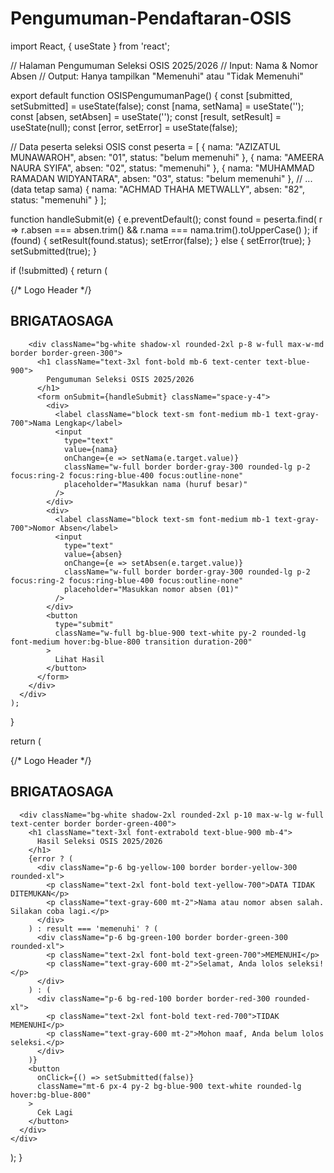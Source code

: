 # Pengumuman-Pendaftaran-OSIS
import React, { useState } from 'react';

// Halaman Pengumuman Seleksi OSIS 2025/2026
// Input: Nama & Nomor Absen
// Output: Hanya tampilkan "Memenuhi" atau "Tidak Memenuhi"

export default function OSISPengumumanPage() {
  const [submitted, setSubmitted] = useState(false);
  const [nama, setNama] = useState('');
  const [absen, setAbsen] = useState('');
  const [result, setResult] = useState(null);
  const [error, setError] = useState(false);

  // Data peserta seleksi OSIS
  const peserta = [
    { nama: "AZIZATUL MUNAWAROH", absen: "01", status: "belum memenuhi" },
    { nama: "AMEERA NAURA SYIFA", absen: "02", status: "memenuhi" },
    { nama: "MUHAMMAD RAMADAN WIDYANTARA", absen: "03", status: "belum memenuhi" },
    // ... (data tetap sama)
    { nama: "ACHMAD THAHA METWALLY", absen: "82", status: "memenuhi" }
  ];

  function handleSubmit(e) {
    e.preventDefault();
    const found = peserta.find(
      r => r.absen === absen.trim() && r.nama === nama.trim().toUpperCase()
    );
    if (found) {
      setResult(found.status);
      setError(false);
    } else {
      setError(true);
    }
    setSubmitted(true);
  }

  if (!submitted) {
    return (
      <div className="min-h-screen flex flex-col items-center justify-center bg-gradient-to-br from-green-200 via-white to-green-100">
        {/* Logo Header */}
        <h2 className="text-4xl font-extrabold text-blue-900 mb-6">BRIGATAOSAGA</h2>
        
        <div className="bg-white shadow-xl rounded-2xl p-8 w-full max-w-md border border-green-300">
          <h1 className="text-3xl font-bold mb-6 text-center text-blue-900">
            Pengumuman Seleksi OSIS 2025/2026
          </h1>
          <form onSubmit={handleSubmit} className="space-y-4">
            <div>
              <label className="block text-sm font-medium mb-1 text-gray-700">Nama Lengkap</label>
              <input
                type="text"
                value={nama}
                onChange={e => setNama(e.target.value)}
                className="w-full border border-gray-300 rounded-lg p-2 focus:ring-2 focus:ring-blue-400 focus:outline-none"
                placeholder="Masukkan nama (huruf besar)"
              />
            </div>
            <div>
              <label className="block text-sm font-medium mb-1 text-gray-700">Nomor Absen</label>
              <input
                type="text"
                value={absen}
                onChange={e => setAbsen(e.target.value)}
                className="w-full border border-gray-300 rounded-lg p-2 focus:ring-2 focus:ring-blue-400 focus:outline-none"
                placeholder="Masukkan nomor absen (01)"
              />
            </div>
            <button
              type="submit"
              className="w-full bg-blue-900 text-white py-2 rounded-lg font-medium hover:bg-blue-800 transition duration-200"
            >
              Lihat Hasil
            </button>
          </form>
        </div>
      </div>
    );
  }

  return (
    <div className="min-h-screen flex flex-col items-center justify-center bg-gradient-to-r from-green-100 via-white to-green-200">
      {/* Logo Header */}
      <h2 className="text-4xl font-extrabold text-blue-900 mb-6">BRIGATAOSAGA</h2>

      <div className="bg-white shadow-2xl rounded-2xl p-10 max-w-lg w-full text-center border border-green-400">
        <h1 className="text-3xl font-extrabold text-blue-900 mb-4">
          Hasil Seleksi OSIS 2025/2026
        </h1>
        {error ? (
          <div className="p-6 bg-yellow-100 border border-yellow-300 rounded-xl">
            <p className="text-2xl font-bold text-yellow-700">DATA TIDAK DITEMUKAN</p>
            <p className="text-gray-600 mt-2">Nama atau nomor absen salah. Silakan coba lagi.</p>
          </div>
        ) : result === 'memenuhi' ? (
          <div className="p-6 bg-green-100 border border-green-300 rounded-xl">
            <p className="text-2xl font-bold text-green-700">MEMENUHI</p>
            <p className="text-gray-600 mt-2">Selamat, Anda lolos seleksi!</p>
          </div>
        ) : (
          <div className="p-6 bg-red-100 border border-red-300 rounded-xl">
            <p className="text-2xl font-bold text-red-700">TIDAK MEMENUHI</p>
            <p className="text-gray-600 mt-2">Mohon maaf, Anda belum lolos seleksi.</p>
          </div>
        )}
        <button
          onClick={() => setSubmitted(false)}
          className="mt-6 px-4 py-2 bg-blue-900 text-white rounded-lg hover:bg-blue-800"
        >
          Cek Lagi
        </button>
      </div>
    </div>
  );
}
